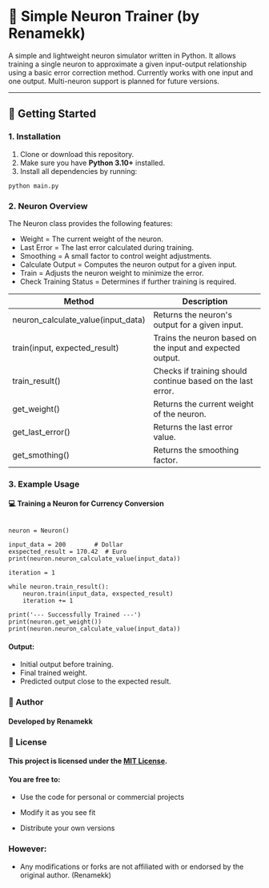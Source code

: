 # 🧠 Simple Neuron Trainer (by Renamekk)

A simple and lightweight neuron simulator written in Python. It allows training a single neuron to approximate a given input-output relationship using a basic error correction method. Currently works with one input and one output. Multi-neuron support is planned for future versions.

---

## 🚀 Getting Started

### 1. Installation

1. Clone or download this repository.
2. Make sure you have **Python 3.10+** installed.
3. Install all dependencies by running:

```
python main.py

```

### 2. Neuron Overview

The Neuron class provides the following features:

- Weight = The current weight of the neuron.
- Last Error = The last error calculated during training.
- Smoothing = A small factor to control weight adjustments.
- Calculate Output = Computes the neuron output for a given input.
- Train = Adjusts the neuron weight to minimize the error.
- Check Training Status = Determines if further training is required.

| Method                             | Description                                                 |
| ---------------------------------- | ----------------------------------------------------------- |
| neuron_calculate_value(input_data) | Returns the neuron's output for a given input.              |
| train(input, expected_result)      | Trains the neuron based on the input and expected output.   |
| train_result()                     | Checks if training should continue based on the last error. |
| get_weight()                       | Returns the current weight of the neuron.                   |
| get_last_error()                   | Returns the last error value.                               |
| get_smothing()                     | Returns the smoothing factor.                               |

### 3. Example Usage

#### 💻 Training a Neuron for Currency Conversion

```

neuron = Neuron()

input_data = 200        # Dollar
exspected_result = 170.42  # Euro
print(neuron.neuron_calculate_value(input_data))

iteration = 1

while neuron.train_result():
    neuron.train(input_data, exspected_result)
    iteration += 1

print('--- Successfully Trained ---')
print(neuron.get_weight())
print(neuron.neuron_calculate_value(input_data))

```

#### Output:

- Initial output before training.
- Final trained weight.
- Predicted output close to the expected result.

### 👤 Author

#### Developed by Renamekk

### 📝 License

#### This project is licensed under the [MIT License](LICENSE).

#### You are free to:

- Use the code for personal or commercial projects

- Modify it as you see fit

- Distribute your own versions

### However:

- Any modifications or forks are not affiliated with or endorsed by the original author. (Renamekk)
